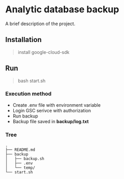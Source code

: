 # Analytic database backup

A brief description of the project.

## Installation

> install google-cloud-sdk

## Run
> bash start.sh


### Execution method
- Create .env file with environment variable
- Login GSC serivce with authorization
- Run backup
- Backup file saved in **backup/log.txt**

### Tree
```
.
├── README.md
├── backup
│   ├── backup.sh
│   ├── .env
│   └── temp/
└── start.sh
```
